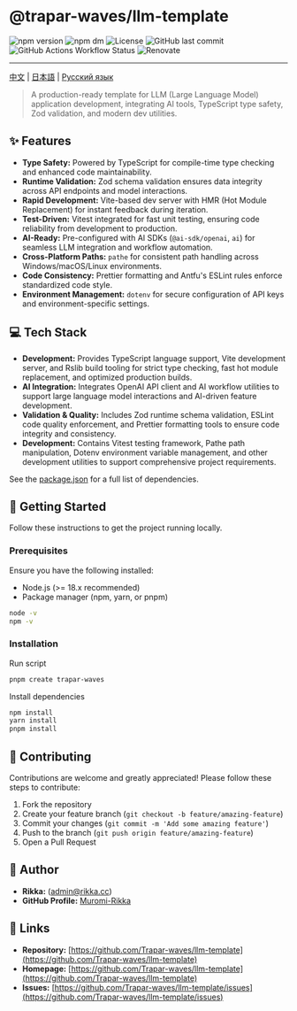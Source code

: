 # @trapar-waves/llm-template

![npm version](https://img.shields.io/npm/v/@trapar-waves/llm-template)
![npm dm](https://img.shields.io/npm/dm/@trapar-waves/llm-template)
![License](https://img.shields.io/github/license/Trapar-waves/llm-template)
![GitHub last commit](https://img.shields.io/github/last-commit/Trapar-waves/llm-template)
![GitHub Actions Workflow Status](https://img.shields.io/github/actions/workflow/status/Trapar-waves/llm-template/release.yml)
![Renovate](https://img.shields.io/badge/renovate-enabled-blue)

---

[中文](/readme/README-CN.md) | [日本語](/readme/README-JP.md) | [Русский язык](/readme/README-RU.md)

> A production-ready template for LLM (Large Language Model) application development, integrating AI tools, TypeScript type safety, Zod validation, and modern dev utilities.

## ✨ Features

- **Type Safety:** Powered by TypeScript for compile-time type checking and enhanced code maintainability.
- **Runtime Validation:** Zod schema validation ensures data integrity across API endpoints and model interactions.
- **Rapid Development:** Vite-based dev server with HMR (Hot Module Replacement) for instant feedback during iteration.
- **Test-Driven:** Vitest integrated for fast unit testing, ensuring code reliability from development to production.
- **AI-Ready:** Pre-configured with AI SDKs (`@ai-sdk/openai`, `ai`) for seamless LLM integration and workflow automation.
- **Cross-Platform Paths:** `pathe` for consistent path handling across Windows/macOS/Linux environments.
- **Code Consistency:** Prettier formatting and Antfu's ESLint rules enforce standardized code style.
- **Environment Management:** `dotenv` for secure configuration of API keys and environment-specific settings.

## 💻 Tech Stack

- **Development:** Provides TypeScript language support, Vite development server, and Rslib build tooling for strict type checking, fast hot module replacement, and optimized production builds.
- **AI Integration:** Integrates OpenAI API client and AI workflow utilities to support large language model interactions and AI-driven feature development.
- **Validation & Quality:** Includes Zod runtime schema validation, ESLint code quality enforcement, and Prettier formatting tools to ensure code integrity and consistency.
- **Development:** Contains Vitest testing framework, Pathe path manipulation, Dotenv environment variable management, and other development utilities to support comprehensive project requirements.

See the [package.json](package.json) for a full list of dependencies.

## 🚀 Getting Started

Follow these instructions to get the project running locally.

### Prerequisites

Ensure you have the following installed:

- Node.js (>= 18.x recommended)
- Package manager (npm, yarn, or pnpm)

```bash
node -v
npm -v
```

### Installation

Run script

```bash
pnpm create trapar-waves
```

Install dependencies

```bash
npm install
yarn install
pnpm install
```

## 🤝 Contributing

Contributions are welcome and greatly appreciated! Please follow these steps to contribute:

1. Fork the repository
2. Create your feature branch (`git checkout -b feature/amazing-feature`)
3. Commit your changes (`git commit -m 'Add some amazing feature'`)
4. Push to the branch (`git push origin feature/amazing-feature`)
5. Open a Pull Request

## 👤 Author

- **Rikka:** (admin@rikka.cc)
- **GitHub Profile:** [Muromi-Rikka](https://github.com/Muromi-Rikka)

## 🔗 Links

- **Repository:** [https://github.com/Trapar-waves/llm-template](https://github.com/Trapar-waves/llm-template)
- **Homepage:** [https://github.com/Trapar-waves/llm-template](https://github.com/Trapar-waves/llm-template)
- **Issues:** [https://github.com/Trapar-waves/llm-template/issues](https://github.com/Trapar-waves/llm-template/issues)
